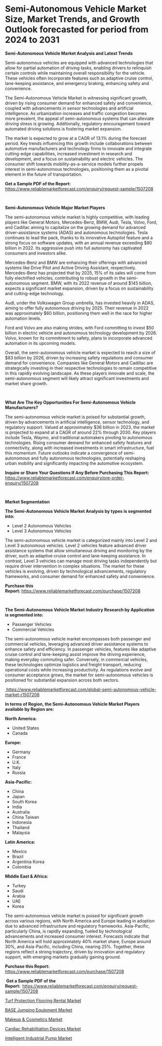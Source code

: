 <p><h1>Semi-Autonomous Vehicle Market Size, Market Trends, and Growth Outlook forecasted for period from 2024 to 2031</h1></p><p><strong>Semi-Autonomous Vehicle Market Analysis and Latest Trends</strong></p>
<p><p>Semi-autonomous vehicles are equipped with advanced technologies that allow for partial automation of driving tasks, enabling drivers to relinquish certain controls while maintaining overall responsibility for the vehicle. These vehicles often incorporate features such as adaptive cruise control, lane-keeping assistance, and emergency braking, enhancing safety and convenience.</p><p>The Semi-Autonomous Vehicle Market is witnessing significant growth, driven by rising consumer demand for enhanced safety and convenience, coupled with advancements in sensor technologies and artificial intelligence. As urbanization increases and traffic congestion becomes more prevalent, the appeal of semi-autonomous systems that can alleviate driving stress is growing. Additionally, regulatory encouragement toward automated driving solutions is fostering market expansion.</p><p>The market is expected to grow at a CAGR of 13.1% during the forecast period. Key trends influencing this growth include collaborations between automotive manufacturers and technology firms to innovate and integrate cutting-edge capabilities, increased investment in research and development, and a focus on sustainability and electric vehicles. The consumer shift towards mobility-as-a-service models further propels interest in semi-autonomous technologies, positioning them as a pivotal element in the future of transportation.</p></p>
<p><strong>Get a Sample PDF of the Report:&nbsp;</strong> <a href="https://www.reliablemarketforecast.com/enquiry/request-sample/1507208">https://www.reliablemarketforecast.com/enquiry/request-sample/1507208</a></p>
<p>&nbsp;</p>
<p><strong>Semi-Autonomous Vehicle Major Market Players</strong></p>
<p><p>The semi-autonomous vehicle market is highly competitive, with leading players like General Motors, Mercedes-Benz, BMW, Audi, Tesla, Volvo, Ford, and Cadillac aiming to capitalize on the growing demand for advanced driver-assistance systems (ADAS) and autonomous technologies. Tesla continues to lead the pack, thanks to its innovative Autopilot feature and a strong focus on software updates, with an annual revenue exceeding $80 billion in 2022. Its aggressive push into full autonomy has captivated consumers and investors alike.</p><p>Mercedes-Benz and BMW are enhancing their offerings with advanced systems like Drive Pilot and Active Driving Assistant, respectively. Mercedes-Benz has projected that by 2025, 15% of its sales will come from fully electrified vehicles, contributing to robust growth in the semi-autonomous segment. BMW, with its 2022 revenue of around $145 billion, expects a significant market expansion, driven by a focus on sustainability and cutting-edge technology.</p><p>Audi, under the Volkswagen Group umbrella, has invested heavily in ADAS, aiming to offer fully autonomous driving by 2025. Their revenue in 2022 was approximately $60 billion, positioning them well in the race for higher automation levels.</p><p>Ford and Volvo are also making strides, with Ford committing to invest $50 billion in electric vehicle and autonomous technology development by 2026. Volvo, known for its commitment to safety, plans to incorporate advanced automation in its upcoming models.</p><p>Overall, the semi-autonomous vehicle market is expected to reach a size of $83 billion by 2026, driven by increasing safety regulations and consumer demand for convenience. Companies like General Motors and Cadillac are strategically investing in their respective technologies to remain competitive in this rapidly evolving landscape. As these players innovate and scale, the semi-autonomous segment will likely attract significant investments and market share growth.</p></p>
<p>&nbsp;</p>
<p><strong>What Are The Key Opportunities For Semi-Autonomous Vehicle Manufacturers?</strong></p>
<p><p>The semi-autonomous vehicle market is poised for substantial growth, driven by advancements in artificial intelligence, sensor technology, and regulatory support. Valued at approximately $36 billion in 2023, the market is projected to expand at a CAGR of around 22% through 2030. Key players include Tesla, Waymo, and traditional automakers pivoting to autonomous technologies. Rising consumer demand for enhanced safety features and connectivity, along with increased investments in smart infrastructure, fuel this momentum. Future outlooks indicate a convergence of semi-autonomous and fully autonomous technologies, potentially reshaping urban mobility and significantly impacting the automotive ecosystem.</p></p>
<p><strong>Inquire or Share Your Questions If Any Before Purchasing This Report:</strong> <a href="https://www.reliablemarketforecast.com/enquiry/pre-order-enquiry/1507208">https://www.reliablemarketforecast.com/enquiry/pre-order-enquiry/1507208</a></p>
<p>&nbsp;</p>
<p><strong>Market Segmentation</strong></p>
<p><strong>The Semi-Autonomous Vehicle Market Analysis by types is segmented into:</strong></p>
<p><ul><li>Level 2 Autonomous Vehicles</li><li>Level 3 Autonomous Vehicles</li></ul></p>
<p><p>The semi-autonomous vehicle market is categorized mainly into Level 2 and Level 3 autonomous vehicles. Level 2 vehicles feature advanced driver assistance systems that allow simultaneous driving and monitoring by the driver, such as adaptive cruise control and lane-keeping assistance. In contrast, Level 3 vehicles can manage most driving tasks independently but require driver intervention in complex situations. The market for these vehicles is evolving, driven by technological advancements, regulatory frameworks, and consumer demand for enhanced safety and convenience.</p></p>
<p><strong>Purchase this Report:&nbsp;</strong><a href="https://www.reliablemarketforecast.com/purchase/1507208">https://www.reliablemarketforecast.com/purchase/1507208</a></p>
<p>&nbsp;</p>
<p><strong>The Semi-Autonomous Vehicle Market Industry Research by Application is segmented into:</strong></p>
<p><ul><li>Passenger Vehicles</li><li>Commercial Vehicles</li></ul></p>
<p><p>The semi-autonomous vehicle market encompasses both passenger and commercial vehicles, leveraging advanced driver assistance systems to enhance safety and efficiency. In passenger vehicles, features like adaptive cruise control and lane-keeping assist improve the driving experience, making everyday commuting safer. Conversely, in commercial vehicles, these technologies optimize logistics and freight transport, reducing operational costs while increasing productivity. As regulations evolve and consumer acceptance grows, the market for semi-autonomous vehicles is positioned for substantial expansion across both sectors.</p></p>
<p><a href="https://www.reliablemarketforecast.com/global-semi-autonomous-vehicle-market-r1507208">&nbsp;https://www.reliablemarketforecast.com/global-semi-autonomous-vehicle-market-r1507208</a></p>
<p><strong>In terms of Region, the Semi-Autonomous Vehicle Market Players available by Region are:</strong></p>
<p>
    <p> <strong> North America: </strong>
        <ul>
            <li>United States</li>
            <li>Canada</li>
        </ul>
        </p> 
    <p> <strong> Europe: </strong>
        <ul>
            <li>Germany</li>
            <li>France</li>
            <li>U.K.</li>
            <li>Italy</li>
            <li>Russia</li>
        </ul>
        </p> 
    <p> <strong> Asia-Pacific: </strong>
        <ul>
            <li>China</li>
            <li>Japan</li>
            <li>South Korea</li>
            <li>India</li>
            <li>Australia</li>
            <li>China Taiwan</li>
            <li>Indonesia</li>
            <li>Thailand</li>
            <li>Malaysia</li>
        </ul>
        </p> 
    <p> <strong> Latin America: </strong>
        <ul>
            <li>Mexico</li>
            <li>Brazil</li>
            <li>Argentina Korea</li>
            <li>Colombia</li>
        </ul>
        </p> 
    <p> <strong> Middle East & Africa: </strong>
        <ul>
            <li>Turkey</li>
            <li>Saudi</li>
            <li>Arabia</li>
            <li>UAE</li>
            <li>Korea</li>
        </ul>
    </p>
    </p>
<p><p>The semi-autonomous vehicle market is poised for significant growth across various regions, with North America and Europe leading in adoption due to advanced infrastructure and regulatory frameworks. Asia-Pacific, particularly China, is rapidly expanding, fueled by technological advancements and increased consumer interest. Forecasts indicate that North America will hold approximately 40% market share, Europe around 30%, and Asia-Pacific, including China, nearing 25%. Together, these regions reflect a strong trajectory, driven by innovation and regulatory support, with emerging markets gradually gaining ground.</p></p>
<p><strong>Purchase this Report: </strong><a href="https://www.reliablemarketforecast.com/purchase/1507208">https://www.reliablemarketforecast.com/purchase/1507208</a></p>
<p>&nbsp;<strong>Get a Sample PDF of the Report:&nbsp;&nbsp;</strong><a href="https://www.reliablemarketforecast.com/enquiry/request-sample/1507208">https://www.reliablemarketforecast.com/enquiry/request-sample/1507208</a></p>
<p><strong></strong></p>
<p><p><a href="https://medium.com/@hobnob892009/turf-protection-flooring-rental-market-insights-product-type-application-trends-and-regional-f7e1e666032c">Turf Protection Flooring Rental Market</a></p><p><a href="https://issuu.com/reportprime-2/docs/base-jumping-equipment-market-size-_ff5d29aedbaab0">BASE Jumping Equipment Market</a></p><p><a href="https://issuu.com/reportprime-2/docs/makeup-cosmetics-market-size-2030.p_4bf3658d27bb30">Makeup & Cosmetics Market</a></p><p><a href="https://www.linkedin.com/pulse/arket-trends-shaping-cardiac-rehabilitation-devices-market-079ze?trackingId=VzVDSZycRnW0JF4HoBpT4Q%3D%3D">Cardiac Rehabilitation Devices Market</a></p><p><a href="https://github.com/NorbertYates/Market-Research-Report-List-7/blob/main/intelligent-industrial-pump-market.md">Intelligent Industrial Pump Market</a></p></p>